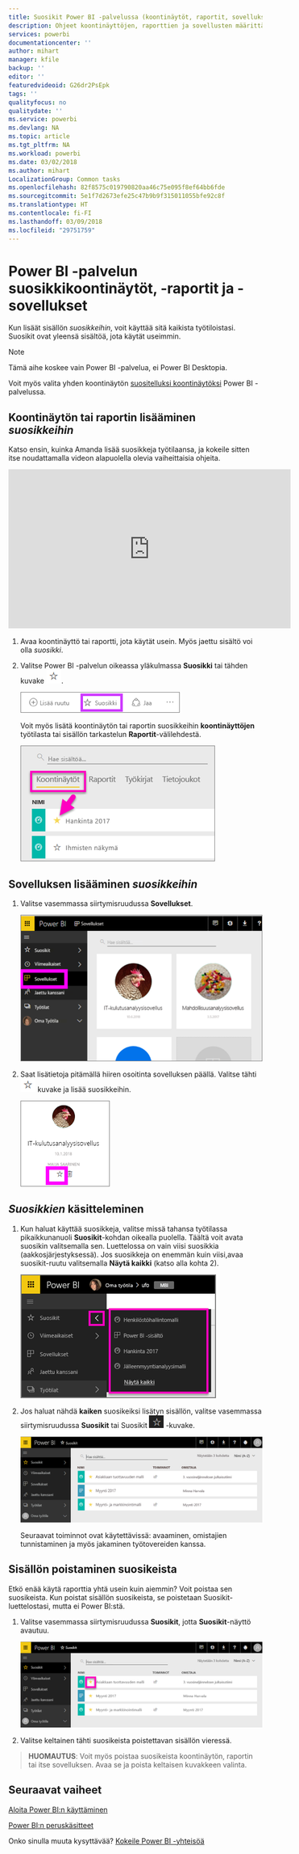 ```yaml
---
title: Suosikit Power BI -palvelussa (koontinäytöt, raportit, sovellukset)
description: Ohjeet koontinäyttöjen, raporttien ja sovellusten määrittämisestä suosikeiksi Power BI -palvelussa
services: powerbi
documentationcenter: ''
author: mihart
manager: kfile
backup: ''
editor: ''
featuredvideoid: G26dr2PsEpk
tags: ''
qualityfocus: no
qualitydate: ''
ms.service: powerbi
ms.devlang: NA
ms.topic: article
ms.tgt_pltfrm: NA
ms.workload: powerbi
ms.date: 03/02/2018
ms.author: mihart
LocalizationGroup: Common tasks
ms.openlocfilehash: 82f8575c019790820aa46c75e095f8ef64bb6fde
ms.sourcegitcommit: 5e1f7d2673efe25c47b9b9f315011055bfe92c8f
ms.translationtype: HT
ms.contentlocale: fi-FI
ms.lasthandoff: 03/09/2018
ms.locfileid: "29751759"
---
```

# <a name="favorite-dashboards-reports-and-apps-in-power-bi-service"></a>Power BI -palvelun suosikkikoontinäytöt, -raportit ja -sovellukset
Kun lisäät sisällön *suosikkeihin*, voit käyttää sitä kaikista työtiloistasi.  Suosikit ovat yleensä sisältöä, jota käytät useimmin.

> [!NOTE]
> Tämä aihe koskee vain Power BI -palvelua, ei Power BI Desktopia.
> 
> 

Voit myös valita yhden koontinäytön [suositelluksi koontinäytöksi](service-dashboard-featured.md) Power BI -palvelussa.

## <a name="add-a-dashboard-or-report-as-a-favorite"></a>Koontinäytön tai raportin lisääminen *suosikkeihin*
Katso ensin, kuinka Amanda lisää suosikkeja työtilaansa, ja kokeile sitten itse noudattamalla videon alapuolella olevia vaiheittaisia ohjeita.

<iframe width="560" height="315" src="https://www.youtube.com/embed/G26dr2PsEpk" frameborder="0" allowfullscreen></iframe>


1. Avaa koontinäyttö tai raportti, jota käytät usein. Myös jaettu sisältö voi olla *suosikki*.
2. Valitse Power BI -palvelun oikeassa yläkulmassa **Suosikki** tai tähden kuvake ![tähtikuvake](media/service-dashboard-favorite/power-bi-favorite-icon.png).
   
   ![Suosikki-kuvake](media/service-dashboard-favorite/powerbi-dashboard-favorite.png)
   
   Voit myös lisätä koontinäytön tai raportin suosikkeihin **koontinäyttöjen** työtilasta tai sisällön tarkastelun **Raportit**-välilehdestä.
   
   ![Koontinäyttö-välilehti, jossa on keltainen tähti](media/service-dashboard-favorite/power-bi-dashboard-favorite.png)

## <a name="add-an-app-as-a-favorite"></a>Sovelluksen lisääminen *suosikkeihin*

1. Valitse vasemmassa siirtymisruudussa **Sovellukset**.

   ![koontinäyttö](media/service-dashboard-favorite/power-bi-favorite-apps.png)

2. Saat lisätietoja pitämällä hiiren osoitinta sovelluksen päällä.  Valitse tähti ![tähtikuvake](media/service-dashboard-favorite/power-bi-favorite-icon.png)  kuvake ja lisää suosikkeihin.
   
   ![hiiren osoittimen pitäminen sovelluksen päällä](media/service-dashboard-favorite/power-bi-favorite-app.png)

## <a name="working-with-favorites"></a>*Suosikkien* käsitteleminen
1. Kun haluat käyttää suosikkeja, valitse missä tahansa työtilassa pikaikkunanuoli **Suosikit**-kohdan oikealla puolella.  Täältä voit avata suosikin valitsemalla sen. Luettelossa on vain viisi suosikkia (aakkosjärjestyksessä). Jos suosikkeja on enemmän kuin viisi,avaa suosikit-ruutu valitsemalla **Näytä kaikki** (katso alla kohta 2). 
   
   ![Suosikit-pikaikkuna](media/service-dashboard-favorite/power-bi-favorite-flyout-new.png)
2. Jos haluat nähdä **kaiken** suosikeiksi lisätyn sisällön, valitse vasemmassa siirtymisruudussa **Suosikit** tai Suosikit ![tähtikuvake](media/service-dashboard-favorite/power-bi-favorites-icon.png) -kuvake.  
   
    ![suosikki-ikkuna](media/service-dashboard-favorite/power-bi-favorites-screen.png)
   
   Seuraavat toiminnot ovat käytettävissä: avaaminen, omistajien tunnistaminen ja myös jakaminen työtovereiden kanssa.

## <a name="unfavorite-content"></a>Sisällön poistaminen suosikeista
Etkö enää käytä raporttia yhtä usein kuin aiemmin?  Voit poistaa sen suosikeista. Kun poistat sisällön suosikeista, se poistetaan Suosikit-luettelostasi, mutta ei Power BI:stä.

1. Valitse vasemmassa siirtymisruudussa **Suosikit**, jotta **Suosikit**-näyttö avautuu.
   
   ![Suosikit-näyttö](media/service-dashboard-favorite/power-bi-unfavorites-screen.png)
2. Valitse keltainen tähti suosikeista poistettavan sisällön vieressä.

> **HUOMAUTUS**: Voit myös poistaa suosikeista koontinäytön, raportin tai itse sovelluksen. Avaa se ja poista keltaisen kuvakkeen valinta.   
> 
> 

## <a name="next-steps"></a>Seuraavat vaiheet
[Aloita Power BI:n käyttäminen](service-get-started.md)

[Power BI:n peruskäsitteet](service-basic-concepts.md)

Onko sinulla muuta kysyttävää? [Kokeile Power BI -yhteisöä](http://community.powerbi.com/)

